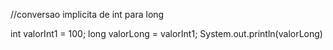 //conversao implicita de int para long

int valorInt1 = 100;
long valorLong = valorInt1;
System.out.println(valorLong)


